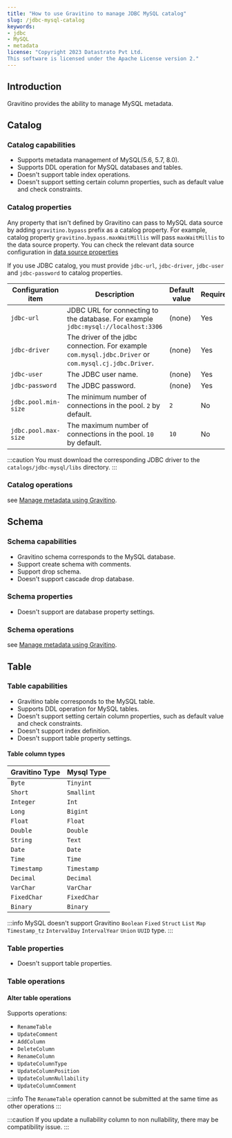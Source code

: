 ```yaml
---
title: "How to use Gravitino to manage JDBC MySQL catalog"
slug: /jdbc-mysql-catalog
keywords:
- jdbc
- MySQL
- metadata
license: "Copyright 2023 Datastrato Pvt Ltd.
This software is licensed under the Apache License version 2."
---
```


## Introduction
Gravitino provides the ability to manage MySQL metadata.

## Catalog
### Catalog capabilities
- Supports metadata management of MySQL(5.6, 5.7, 8.0).
- Supports DDL operation for MySQL databases and tables.
- Doesn't support table index operations.
- Doesn't support setting certain column properties, such as default value and check constraints.

### Catalog properties
Any property that isn't defined by Gravitino can pass to MySQL data source by adding `gravitino.bypass` prefix as a catalog property. For example, catalog property `gravitino.bypass.maxWaitMillis` will pass `maxWaitMillis` to the data source property.
You can check the relevant data source configuration in [data source properties](https://commons.apache.org/proper/commons-dbcp/configuration.html)

If you use JDBC catalog, you must provide `jdbc-url`, `jdbc-driver`, `jdbc-user` and `jdbc-password` to catalog properties.

| Configuration item      | Description                                                                                                | Default value | Required | Since Version |
|-------------------------|------------------------------------------------------------------------------------------------------------|---------------|----------|---------------|
| `jdbc-url`              | JDBC URL for connecting to the database. For example `jdbc:mysql://localhost:3306`                         | (none)        | Yes      | 0.3.0         |
| `jdbc-driver`           | The driver of the jdbc connection. For example `com.mysql.jdbc.Driver` or `com.mysql.cj.jdbc.Driver`.      | (none)        | Yes      | 0.3.0         |
| `jdbc-user`             | The JDBC user name.                                                                                        | (none)        | Yes      | 0.3.0         |
| `jdbc-password`         | The JDBC password.                                                                                         | (none)        | Yes      | 0.3.0         |
| `jdbc.pool.min-size`    | The minimum number of connections in the pool. `2` by default.                                             | `2`           | No       | 0.3.0         |
| `jdbc.pool.max-size`    | The maximum number of connections in the pool. `10` by default.                                            | `10`          | No       | 0.3.0         |

:::caution
You must download the corresponding JDBC driver to the `catalogs/jdbc-mysql/libs` directory.
:::

### Catalog operations
see [Manage metadata using Gravitino](./manage-metadata-using-gravitino#catalogs-operations).

## Schema
### Schema capabilities
- Gravitino schema corresponds to the MySQL database.
- Support create schema with comments.
- Support drop schema.
- Doesn't support cascade drop database.

### Schema properties
- Doesn't support are database property settings.

### Schema operations
see [Manage metadata using Gravitino](./manage-metadata-using-gravitino#schemas-operations).

## Table
### Table capabilities
- Gravitino table corresponds to the MySQL table.
- Supports DDL operation for MySQL tables.
- Doesn't support setting certain column properties, such as default value and check constraints.
- Doesn't support index definition.
- Doesn't support table property settings.

#### Table column types
| Gravitino Type   | Mysql Type  |
|------------------|-------------|
| `Byte`           | `Tinyint`   |
| `Short`          | `Smallint`  |
| `Integer`        | `Int`       |
| `Long`           | `Bigint`    |
| `Float`          | `Float`     |
| `Double`         | `Double`    |
| `String`         | `Text`      |
| `Date`           | `Date`      |
| `Time`           | `Time`      |
| `Timestamp`      | `Timestamp` |
| `Decimal`        | `Decimal`   |
| `VarChar`        | `VarChar`   |
| `FixedChar`      | `FixedChar` |
| `Binary`         | `Binary`    |

:::info
MySQL doesn't support Gravitino `Boolean` `Fixed` `Struct` `List` `Map` `Timestamp_tz` `IntervalDay` `IntervalYear` `Union` `UUID` type.
:::

### Table properties
- Doesn't support table properties.

### Table operations
#### Alter table operations
Supports operations:
- `RenameTable`
- `UpdateComment`
- `AddColumn`
- `DeleteColumn`
- `RenameColumn`
- `UpdateColumnType`
- `UpdateColumnPosition`
- `UpdateColumnNullability`
- `UpdateColumnComment`

:::info
The `RenameTable` operation cannot be submitted at the same time as other operations
:::

:::caution
If you update a nullability column to non nullability, there may be compatibility issue.
:::